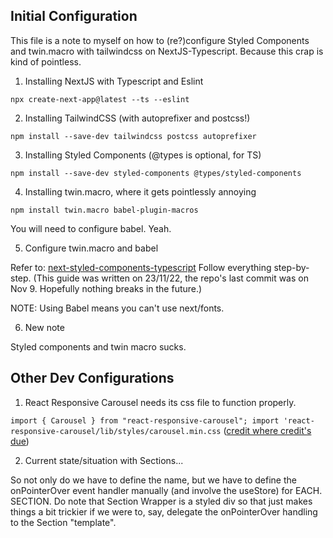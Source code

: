## Initial Configuration

This file is a note to myself on how to (re?)configure Styled Components and twin.macro with tailwindcss on NextJS-Typescript. Because this crap is kind of pointless.

1. Installing NextJS with Typescript and Eslint

`npx create-next-app@latest --ts --eslint`

2. Installing TailwindCSS (with autoprefixer and postcss!)

`npm install --save-dev tailwindcss postcss autoprefixer`

3. Installing Styled Components (@types is optional, for TS)

`npm install --save-dev styled-components @types/styled-components`

4. Installing twin.macro, where it gets pointlessly annoying

`npm install twin.macro babel-plugin-macros`

You will need to configure babel. Yeah.

5. Configure twin.macro and babel

Refer to: [next-styled-components-typescript](https://github.com/ben-rogerson/twin.examples/tree/master/next-styled-components-typescript#readme)
Follow everything step-by-step. (This guide was written on 23/11/22, the repo's last commit was on Nov 9. Hopefully nothing breaks in the future.)

NOTE: Using Babel means you can't use next/fonts.

6. New note

Styled components and twin macro sucks.

## Other Dev Configurations

1. React Responsive Carousel needs its css file to function properly.

`import { Carousel } from "react-responsive-carousel"; import 'react-responsive-carousel/lib/styles/carousel.min.css`
([credit where credit's due](https://stackoverflow.com/questions/66554854/react-responsive-carousel-is-not-displaying-properly))

2. Current state/situation with Sections...

So not only do we have to define the name, but we have to define the onPointerOver event handler manually (and involve the useStore) for EACH. SECTION. Do note that Section Wrapper is a styled div so that just makes things a bit trickier if we were to, say, delegate the onPointerOver handling to the Section "template".